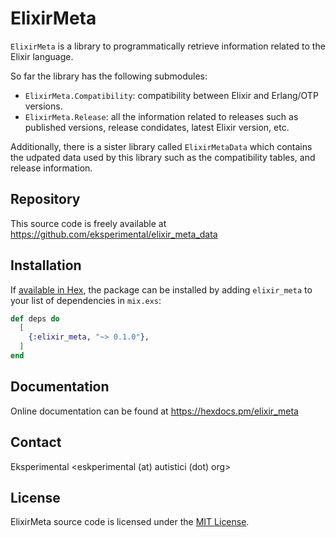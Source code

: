 # ElixirMeta

`ElixirMeta` is a library to programmatically retrieve information related to the Elixir language.

So far the library has the following submodules:
- `ElixirMeta.Compatibility`: compatibility between Elixir and Erlang/OTP versions.
- `ElixirMeta.Release`: all the information related to releases such as published versions,
  release condidates, latest Elixir version, etc.

Additionally, there is a sister library called `ElixirMetaData` which contains the udpated data used by
this library such as the compatibility tables, and release information.


## Repository

This source code is freely available at <https://github.com/eksperimental/elixir_meta_data>


## Installation

If [available in Hex](https://hex.pm/docs/publish), the package can be installed
by adding `elixir_meta` to your list of dependencies in `mix.exs`:

```elixir
def deps do
  [
    {:elixir_meta, "~> 0.1.0"},
  ]
end
```

## Documentation

Online documentation can be found at <https://hexdocs.pm/elixir_meta>


## Contact

Eksperimental <eskperimental (at) autistici (dot) org>


## License

ElixirMeta source code is licensed under the [MIT License](LICENSE.md).